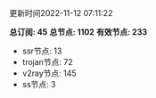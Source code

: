 更新时间2022-11-12 07:11:22

**总订阅: 45**
**总节点: 1102**
**有效节点: 233**
- ssr节点: 13
- trojan节点: 72
- v2ray节点: 145
- ss节点: 3
